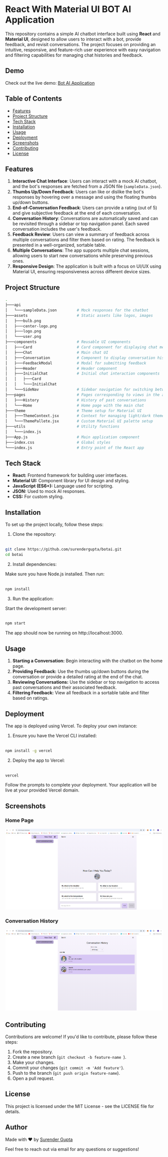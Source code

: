 # React With Material UI BOT AI Application

This repository contains a simple AI chatbot interface built using **React** and **Material UI**, designed to allow users to interact with a bot, provide feedback, and revisit conversations. The project focuses on providing an intuitive, responsive, and feature-rich user experience with easy navigation and filtering capabilities for managing chat histories and feedback.

## Demo

Check out the live demo: [Bot AI Application](https://botai-taupe.vercel.app/)

## Table of Contents

- [Features](#features)
- [Project Structure](#project-structure)
- [Tech Stack](#tech-stack)
- [Installation](#installation)
- [Usage](#usage)
- [Deployment](#deployment)
- [Screenshots](#screenshots)
- [Contributing](#contributing)
- [License](#license)

## Features

1. **Interactive Chat Interface**: Users can interact with a mock AI chatbot, and the bot's responses are fetched from a JSON file (`sampleData.json`).
2. **Thumbs Up/Down Feedback**: Users can like or dislike the bot's responses by hovering over a message and using the floating thumbs up/down buttons.
3. **End-of-Conversation Feedback**: Users can provide a rating (out of 5) and give subjective feedback at the end of each conversation.
4. **Conversation History**: Conversations are automatically saved and can be revisited through a sidebar or top navigation panel. Each saved conversation includes the user's feedback.
5. **Feedback Review**: Users can view a summary of feedback across multiple conversations and filter them based on rating. The feedback is presented in a well-organized, sortable table.
6. **Multiple Conversations**: The app supports multiple chat sessions, allowing users to start new conversations while preserving previous ones.
7. **Responsive Design**: The application is built with a focus on UI/UX using Material UI, ensuring responsiveness across different device sizes.



## Project Structure

```bash
.
├───api
│   └───sampleData.json         # Mock responses for the chatbot
├───assets                      # Static assets like logos, images
│   ├───bulb.png
│   ├───center-logo.png
│   ├───logo.png
│   └───user.png
├───components                  # Reusable UI components
│   ├───Card                    # Card component for displaying chat messages
│   ├───Chat                    # Main chat UI
│   ├───Conversation            # Component to display conversation history
│   ├───FeedbackModal           # Modal for submitting feedback
│   ├───Header                  # Header component
│   ├───InitialChat             # Initial chat interaction components
│   │   ├───Card
│   │   └───InitialChat
│   └───SideNav                 # Sidebar navigation for switching between pages
├───pages                       # Pages corresponding to views in the app
│   ├───History                 # History of past conversations
│   └───Home                    # Home page with the main chat
├───theme                       # Theme setup for Material UI
│   ├───ThemeContext.jsx        # Context for managing light/dark theme
│   └───ThemePallete.jsx        # Custom Material UI palette setup
├───utils                       # Utility functions
│   └───index.js
├───App.js                      # Main application component
├───index.css                   # Global styles
└───index.js                    # Entry point of the React app

```

## Tech Stack

- **React:** Frontend framework for building user interfaces.
- **Material UI:** Component library for UI design and styling.
- **JavaScript (ES6+):** Language used for scripting.
- **JSON:** Used to mock AI responses.
- **CSS:** For custom styling.

## Installation
To set up the project locally, follow these steps:

1. Clone the repository:

```bash

git clone https://github.com/surendergupta/botai.git
cd botai

```
2. Install dependencies:

Make sure you have Node.js installed. Then run:
```bash

npm install

```
3. Run the application:

Start the development server:
```bash

npm start

```

The app should now be running on http://localhost:3000.

## Usage

1. **Starting a Conversation:** Begin interacting with the chatbot on the home page.
2. **Providing Feedback:** Use the thumbs up/down buttons during the conversation or provide a detailed rating at the end of the chat.
3. **Reviewing Conversations:** Use the sidebar or top navigation to access past conversations and their associated feedback.
4. **Filtering Feedback:** View all feedback in a sortable table and filter based on ratings.

## Deployment
The app is deployed using Vercel. To deploy your own instance:

1. Ensure you have the Vercel CLI installed:

```bash

npm install -g vercel

```

2. Deploy the app to Vercel:

```bash

vercel

```

Follow the prompts to complete your deployment. Your application will be live at your provided Vercel domain.

## Screenshots

### Home Page

![Home Page](./screenshots/home.png)

### Conversation History

![History Page](./screenshots/history.png)

## Contributing

Contributions are welcome! If you'd like to contribute, please follow these steps:

1. Fork the repository.
2. Create a new branch (```git checkout -b feature-name ```).
3. Make your changes.
4. Commit your changes (``` git commit -m 'Add feature' ```).
5. Push to the branch (``` git push origin feature-name ```).
6. Open a pull request.


## License

This project is licensed under the MIT License - see the LICENSE file for details.

## **Author**

Made with ❤️ by [Surender Gupta](mailto:gupta.surender.1990@gmail.com)

Feel free to reach out via email for any questions or suggestions!